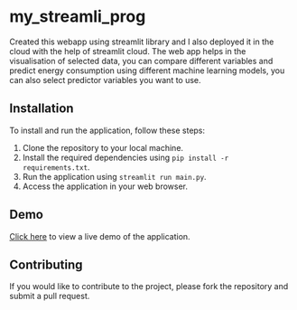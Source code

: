 # my_streamli_prog

Created this webapp using streamlit library and I also deployed it in the cloud with the help of streamlit cloud. The web app helps in the visualisation of selected data, you can compare different variables and predict energy consumption using different machine learning models, you can also select predictor variables you want to use.



## Installation

To install and run the application, follow these steps:

1. Clone the repository to your local machine.
2. Install the required dependencies using `pip install -r requirements.txt`.
3. Run the application using `streamlit run main.py`.
4. Access the application in your web browser.


## Demo

[Click here](https://share.streamlit.io/phunbie/my_streamli_prog/main.py) to view a live demo of the application.

## Contributing

If you would like to contribute to the project, please fork the repository and submit a pull request. 


